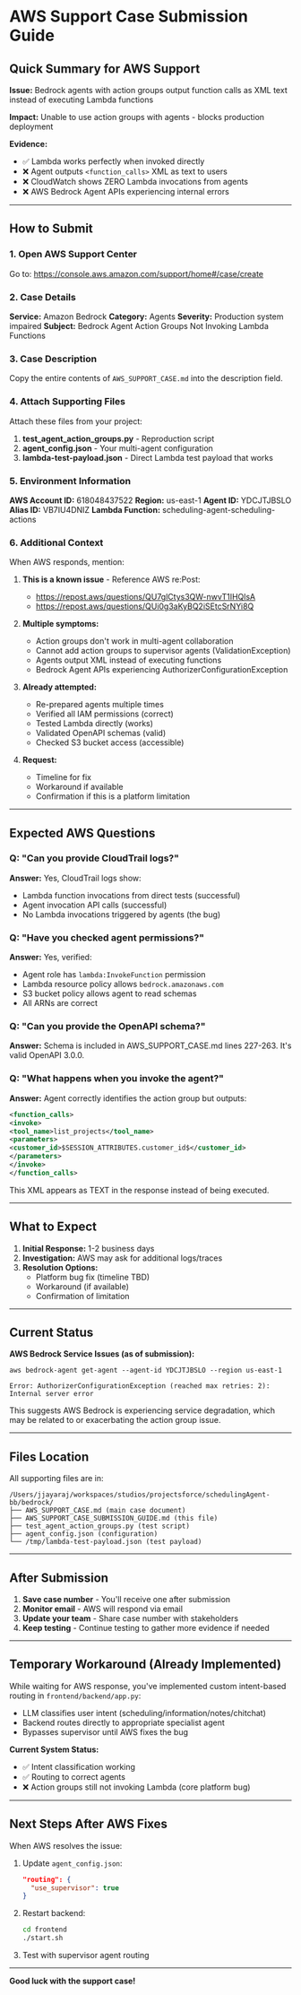 # AWS Support Case Submission Guide

## Quick Summary for AWS Support

**Issue:** Bedrock agents with action groups output function calls as XML text instead of executing Lambda functions

**Impact:** Unable to use action groups with agents - blocks production deployment

**Evidence:**
- ✅ Lambda works perfectly when invoked directly
- ❌ Agent outputs `<function_calls>` XML as text to users
- ❌ CloudWatch shows ZERO Lambda invocations from agents
- ❌ AWS Bedrock Agent APIs experiencing internal errors

---

## How to Submit

### 1. Open AWS Support Center

Go to: https://console.aws.amazon.com/support/home#/case/create

### 2. Case Details

**Service:** Amazon Bedrock
**Category:** Agents
**Severity:** Production system impaired
**Subject:** Bedrock Agent Action Groups Not Invoking Lambda Functions

### 3. Case Description

Copy the entire contents of `AWS_SUPPORT_CASE.md` into the description field.

### 4. Attach Supporting Files

Attach these files from your project:

1. **test_agent_action_groups.py** - Reproduction script
2. **agent_config.json** - Your multi-agent configuration
3. **lambda-test-payload.json** - Direct Lambda test payload that works

### 5. Environment Information

**AWS Account ID:** 618048437522
**Region:** us-east-1
**Agent ID:** YDCJTJBSLO
**Alias ID:** VB7IU4DNIZ
**Lambda Function:** scheduling-agent-scheduling-actions

### 6. Additional Context

When AWS responds, mention:

1. **This is a known issue** - Reference AWS re:Post:
   - https://repost.aws/questions/QU7glCtys3QW-nwvT1IHQlsA
   - https://repost.aws/questions/QUi0g3aKyBQ2iSEtcSrNYi8Q

2. **Multiple symptoms:**
   - Action groups don't work in multi-agent collaboration
   - Cannot add action groups to supervisor agents (ValidationException)
   - Agents output XML instead of executing functions
   - Bedrock Agent APIs experiencing AuthorizerConfigurationException

3. **Already attempted:**
   - Re-prepared agents multiple times
   - Verified all IAM permissions (correct)
   - Tested Lambda directly (works)
   - Validated OpenAPI schemas (valid)
   - Checked S3 bucket access (accessible)

4. **Request:**
   - Timeline for fix
   - Workaround if available
   - Confirmation if this is a platform limitation

---

## Expected AWS Questions

### Q: "Can you provide CloudTrail logs?"

**Answer:** Yes, CloudTrail logs show:
- Lambda function invocations from direct tests (successful)
- Agent invocation API calls (successful)
- No Lambda invocations triggered by agents (the bug)

### Q: "Have you checked agent permissions?"

**Answer:** Yes, verified:
- Agent role has `lambda:InvokeFunction` permission
- Lambda resource policy allows `bedrock.amazonaws.com`
- S3 bucket policy allows agent to read schemas
- All ARNs are correct

### Q: "Can you provide the OpenAPI schema?"

**Answer:** Schema is included in AWS_SUPPORT_CASE.md lines 227-263. It's valid OpenAPI 3.0.0.

### Q: "What happens when you invoke the agent?"

**Answer:** Agent correctly identifies the action group but outputs:
```xml
<function_calls>
<invoke>
<tool_name>list_projects</tool_name>
<parameters>
<customer_id>$SESSION_ATTRIBUTES.customer_id$</customer_id>
</parameters>
</invoke>
</function_calls>
```

This XML appears as TEXT in the response instead of being executed.

---

## What to Expect

1. **Initial Response:** 1-2 business days
2. **Investigation:** AWS may ask for additional logs/traces
3. **Resolution Options:**
   - Platform bug fix (timeline TBD)
   - Workaround (if available)
   - Confirmation of limitation

---

## Current Status

**AWS Bedrock Service Issues (as of submission):**
```
aws bedrock-agent get-agent --agent-id YDCJTJBSLO --region us-east-1

Error: AuthorizerConfigurationException (reached max retries: 2):
Internal server error
```

This suggests AWS Bedrock is experiencing service degradation, which may be related to or exacerbating the action group issue.

---

## Files Location

All supporting files are in:
```
/Users/jjayaraj/workspaces/studios/projectsforce/schedulingAgent-bb/bedrock/
├── AWS_SUPPORT_CASE.md (main case document)
├── AWS_SUPPORT_CASE_SUBMISSION_GUIDE.md (this file)
├── test_agent_action_groups.py (test script)
├── agent_config.json (configuration)
└── /tmp/lambda-test-payload.json (test payload)
```

---

## After Submission

1. **Save case number** - You'll receive one after submission
2. **Monitor email** - AWS will respond via email
3. **Update your team** - Share case number with stakeholders
4. **Keep testing** - Continue testing to gather more evidence if needed

---

## Temporary Workaround (Already Implemented)

While waiting for AWS response, you've implemented custom intent-based routing in `frontend/backend/app.py`:

- LLM classifies user intent (scheduling/information/notes/chitchat)
- Backend routes directly to appropriate specialist agent
- Bypasses supervisor until AWS fixes the bug

**Current System Status:**
- ✅ Intent classification working
- ✅ Routing to correct agents
- ❌ Action groups still not invoking Lambda (core platform bug)

---

## Next Steps After AWS Fixes

When AWS resolves the issue:

1. Update `agent_config.json`:
   ```json
   "routing": {
     "use_supervisor": true
   }
   ```

2. Restart backend:
   ```bash
   cd frontend
   ./start.sh
   ```

3. Test with supervisor agent routing

---

**Good luck with the support case!**
